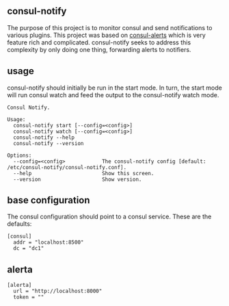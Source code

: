 consul-notify
-------------

The purpose of this project is to monitor consul and send notifications to various plugins. 
This project was based on [consul-alerts](https://github.com/AcalephStorage/consul-alerts)
which is very feature rich and complicated. consul-notify seeks to address this complexity by only doing one thing, forwarding alerts to notifiers.

usage
-----

consul-notify should initially be run in the start mode. In turn, the start mode will run consul watch and feed the output to the consul-notify watch mode.

    Consul Notify.
    
    Usage:
      consul-notify start [--config=<config>]
      consul-notify watch [--config=<config>]
      consul-notify --help
      consul-notify --version
    
    Options:
      --config=<config>            The consul-notify config [default: /etc/consul-notify/consul-notify.conf].
      --help                       Show this screen.
      --version                    Show version.

base configuration
------------------

The consul configuration should point to a consul service. These are the defaults:

    [consul]
      addr = "localhost:8500"
      dc = "dc1"
  
alerta
------

    [alerta]
      url = "http://localhost:8000"
      token = ""
